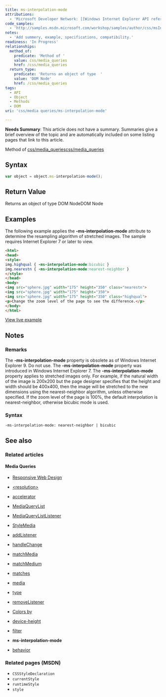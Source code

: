 ```yaml
---
title: ms-interpolation-mode
attributions:
  - 'Microsoft Developer Network: [[Windows Internet Explorer API reference](http://msdn.microsoft.com/en-us/library/ie/hh828809%28v=vs.85%29.aspx) Article]'
code_samples:
  - 'http://samples.msdn.microsoft.com/workshop/samples/author/css/msInterpolation.htm'
notes:
  - 'Add summery, example, specifications, compatibility.'
readiness: 'In Progress'
relationships:
  method_of:
    predicate: 'Method of '
    value: css/media_queries
    href: /css/media_queries
  return_type:
    predicate: 'Returns an object of type  '
    value: 'DOM Node'
    href: /css/media_queries
tags:
  - API
  - Object
  - Methods
  - DOM
uri: 'css/media queries/ms-interpolation-mode'

---
```

**Needs Summary**: This article does not have a summary. Summaries give a brief overview of the topic and are automatically included on some listing pages that link to this article.

Method of [css/media\_queries](/css/media_queries)[css/media\_queries](/css/media_queries)

## <span>Syntax</span>

``` js
var object = object.ms-interpolation-mode();
```

## <span>Return Value</span>

Returns an object of type DOM NodeDOM Node

## <span>Examples</span>

The following example applies the **-ms-interpolation-mode** attribute to determine the resampling algorithm of stretched images. The sample requires Internet Explorer 7 or later to view.

``` html
<html>
<head>
<style>
img.highqual { -ms-interpolation-mode:bicubic }
img.nearestn { -ms-interpolation-mode:nearest-neighbor }
</style>
</head>
<body>
<img src="sphere.jpg" width="175" height="350" class="nearestn">
<img src="sphere.jpg" width="175" height="350">
<img src="sphere.jpg" width="175" height="350" class="highqual">
<p>Change the zoom level of the page to see the difference.</p>
</body>
</html>
```

[View live example](http://samples.msdn.microsoft.com/workshop/samples/author/css/msInterpolation.htm)

## <span>Notes</span>

### <span>Remarks</span>

The **-ms-interpolation-mode** property is obsolete as of Windows Internet Explorer 9. Do not use. The **-ms-interpolation-mode** property was introduced in Windows Internet Explorer 7. The **-ms-interpolation-mode** property applies to stretched images only. For example, if the natural width of the image is 200x200 but the page designer specifies that the height and width should be 400x400, then the image will be stretched to the new dimensions using the nearest-neighbor algorithm, unless otherwise specified. If the zoom level of the page is 100%, the default interpolation is nearest-neighbor, otherwise bicubic mode is used.

### <span>Syntax</span>

`-ms-interpolation-mode: nearest-neighbor | bicubic`

## <span>See also</span>

### <span>Related articles</span>

#### <span>Media Queries</span>

-   [Responsive Web Design](/concepts/mobile_web/responsive_design)

-   [\<resolution\>](/css/data_types/resolution)

-   [accelerator](/css/media_queries/accelerator)

-   [MediaQueryList](/css/media_queries/apis/MediaQueryList)

-   [MediaQueryListListener](/css/media_queries/apis/MediaQueryListListener)

-   [StyleMedia](/css/media_queries/apis/StyleMedia)

-   [addListener](/css/media_queries/apis/addListener)

-   [handleChange](/css/media_queries/apis/handleChange)

-   [matchMedia](/css/media_queries/apis/matchMedia)

-   [matchMedium](/css/media_queries/apis/matchMedium)

-   [matches](/css/media_queries/apis/matches)

-   [media](/css/media_queries/apis/media)

-   [type](/css/media_queries/apis/properties/type)

-   [removeListener](/css/media_queries/apis/removeListener)

-   [Colors by](/css/media_queries/colors_by)

-   [device-height](/css/media_queries/device-height)

-   [filter](/css/media_queries/filter)

-   **ms-interpolation-mode**

-   [behavior](/css/properties/behavior)

### <span>Related pages (MSDN)</span>

-   `CSSStyleDeclaration`
-   `currentStyle`
-   `runtimeStyle`
-   `style`
